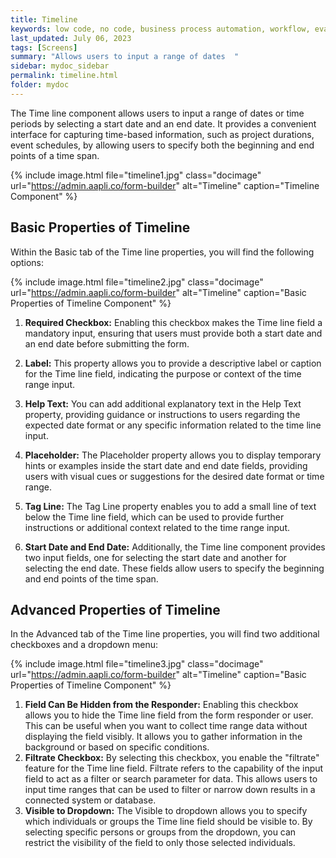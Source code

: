 ```yaml
---
title: Timeline
keywords: low code, no code, business process automation, workflow, evaluation matrixs
last_updated: July 06, 2023
tags: [Screens]
summary: "Allows users to input a range of dates  " 
sidebar: mydoc_sidebar
permalink: timeline.html
folder: mydoc
---
```

The Time line component allows users to input a range of dates or time periods by selecting a start date and an end date. It provides a convenient interface for capturing time-based information, such as project durations, event schedules, by allowing users to specify both the beginning and end points of a time span.

{% include image.html file="timeline1.jpg" class="docimage" url="https://admin.aapli.co/form-builder" alt="Timeline" caption="Timeline Component" %}

## Basic Properties of Timeline
Within the Basic tab of the Time line properties, you will find the following options:

{% include image.html file="timeline2.jpg" class="docimage" url="https://admin.aapli.co/form-builder" alt="Timeline" caption="Basic Properties of Timeline Component" %}

1. **Required Checkbox:** Enabling this checkbox makes the Time line field a mandatory input, ensuring that users must provide both a start date and an end date before submitting the form.

2. **Label:** This property allows you to provide a descriptive label or caption for the Time line field, indicating the purpose or context of the time range input.

3. **Help Text:** You can add additional explanatory text in the Help Text property, providing guidance or instructions to users regarding the expected date format or any specific information related to the time line input.

4. **Placeholder:** The Placeholder property allows you to display temporary hints or examples inside the start date and end date fields, providing users with visual cues or suggestions for the desired date format or time range.

5. **Tag Line:** The Tag Line property enables you to add a small line of text below the Time line field, which can be used to provide further instructions or additional context related to the time range input.

6. **Start Date and End Date:** Additionally, the Time line component provides two input fields, one for selecting the start date and another for selecting the end date. These fields allow users to specify the beginning and end points of the time span.

## Advanced Properties of Timeline
In the Advanced tab of the Time line properties, you will find two additional checkboxes and a dropdown menu:

{% include image.html file="timeline3.jpg" class="docimage" url="https://admin.aapli.co/form-builder" alt="Timeline" caption="Basic Properties of Timeline Component" %}

1. **Field Can Be Hidden from the Responder:** Enabling this checkbox allows you to hide the Time line field from the form responder or user. This can be useful when you want to collect time range data without displaying the field visibly. It allows you to gather information in the background or based on specific conditions.
2. **Filtrate Checkbox:** By selecting this checkbox, you enable the "filtrate" feature for the Time line field. Filtrate refers to the capability of the input field to act as a filter or search parameter for data. This allows users to input time ranges that can be used to filter or narrow down results in a connected system or database.
3. **Visible to Dropdown:** The Visible to dropdown allows you to specify which individuals or groups the Time line field should be visible to. By selecting specific persons or groups from the dropdown, you can restrict the visibility of the field to only those selected individuals.
